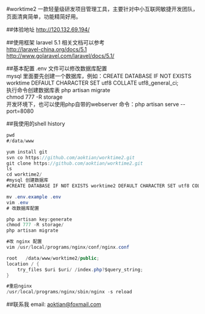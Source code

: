 #worktime2
一款轻量级研发项目管理工具，主要针对中小互联网敏捷开发团队，页面清爽简单，功能精简好用。

##体验地址
http://120.132.69.194/

##使用框架 laravel 5.1
相关文档可以参考<br>
http://laravel-china.org/docs/5.1<br>
http://www.golaravel.com/laravel/docs/5.1/<br>

##基本配置
.env 文件可以修改数据库配置<br>
mysql 里面要先创建一个数据库，例如：CREATE DATABASE IF NOT EXISTS worktime DEFAULT CHARACTER SET utf8 COLLATE utf8_general_ci;<br>
执行命令创建数据库表 php artisan migrate<br>
chmod 777 -R storage<br>
开发环境下，也可以使用php自带的webserver 命令：php artisan serve --port=8080<br>

##我使用的shell history
```Java
pwd
#/data/www

yum install git
svn co https://github.com/aoktian/worktime2.git
git clone https://github.com/aoktian/worktime2.git
ls
cd worktime2/
#mysql 创建数据库
#CREATE DATABASE IF NOT EXISTS worktime2 DEFAULT CHARACTER SET utf8 COLLATE utf8_general_ci;

mv .env.example .env
vim .env
# 改数据库配置

php artisan key:generate
chmod 777 -R storage/
php artisan migrate

#改 nginx 配置
vim /usr/local/programs/nginx/conf/nginx.conf

root   /data/www/worktime2/public;
location / {
    try_files $uri $uri/ /index.php?$query_string;
}

#重启nginx
/usr/local/programs/nginx/sbin/nginx -s reload

```

##联系我
email: aoktian@foxmail.com
